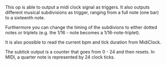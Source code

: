 This op is able to output a midi clock signal as triggers. It also outputs different musical subdivisions as trigger, ranging from a full note (one bar) to a sixteenth note.

Furthermore you can change the timing of the subdivions to either dotted notes or triplets (e.g. the 1/16 - note becomes a 1/16-note-triplet). 

It is also possible to read the current bpm and tick duration from MidiClock.

The subtick output is a counter that goes from 0 - 24 and then resets. In MIDI, a quarter note is represented by 24 clock ticks.

